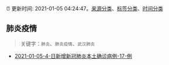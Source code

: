 :alarm_clock: 更新时间: 2021-01-05 04:24:47。[来源分类](../README.md)、[标签分类](../TAGS.md)、[时间分类](../TIMELINE.md)

## 肺炎疫情


> 关键字：`肺炎`、`肺炎疫情`、`武汉肺炎`



- [2021-01-05-4-日新增新冠肺炎本土确诊病例-17-例](http://app.cctv.com/special/cportal/detail/arti/index.html?id=ArtitOMFWTvQNjIGd1bEtt9n210105&isfromapp=1) 